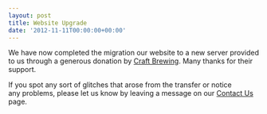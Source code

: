 ```yaml
---
layout: post
title: Website Upgrade
date: '2012-11-11T00:00:00+00:00'
---
```

<p>We have now completed the migration our website to a new server provided to us through a generous donation by <a href="http://CraftBrewing.com">Craft Brewing</a>. Many thanks for their support.</p><p>If you spot any sort of glitches that arose from the transfer or notice any&nbsp;problems&#44; please let us know by leaving a message on our <a href="http://www.yeastwranglers.ca/About/ContactUs/tabid/255/Default.aspx">Contact Us </a>page.</p>
